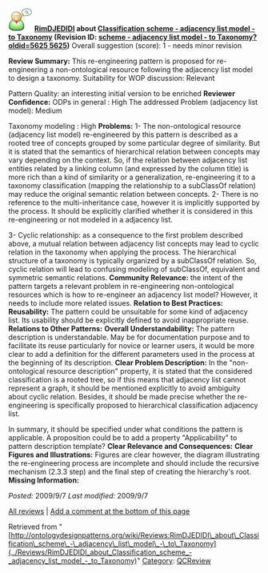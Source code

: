 [![](../images/thumb/2/29/Reviewer.png/48px-Reviewer.png)](../Image/Reviewer.png "Reviewer.png")
__[RimDJEDIDI](../User/RimDJEDIDI "User:RimDJEDIDI") about [Classification scheme - adjacency list model - to Taxonomy](../Submissions/Classification_scheme_-_adjacency_list_model_-_to_Taxonomy "Submissions:Classification scheme - adjacency list model - to Taxonomy") (Revision ID: [scheme - adjacency list model - to Taxonomy?oldid=5625 5625](../Submissions/Classification "http://ontologydesignpatterns.org/wiki/Submissions:Classification"))__
Overall suggestion (score): 1 - needs minor revision




 __Review Summary:__ This re-engineering pattern is proposed for re-engineering a non-ontological resource following the adjacency list model to design a taxonomy. 
Suitability for WOP discussion: Relevant



Pattern Quality: an interesting initial version to be enriched
__Reviewer Confidence:__ ODPs in general : High
The addressed Problem (adjacency list model): Medium



Taxonomy modeling : High
__Problems:__ 1- The non-ontological resource (adjacency list model) re-engineered by this pattern is described as a rooted tree of concepts grouped by some particular degree of similarity. But it is stated that the semantics of hierarchical relation between concepts may vary depending on the context. So, if the relation between adjacency list entities related by a linking column (and expressed by the column title) is more rich than a kind of similarity or a generalization, re-engineering it to a taxonomy classification (mapping the relationship to a subClassOf relation) may reduce the original semantic relation between concepts.
2- There is no reference to the multi-inheritance case, however it is implicitly supported by the process. It should be explicitly clarified whether it is considered in this re-engineering or not modeled in a adjacency list.



3- Cyclic relationship: as a consequence to the first problem described above, a mutual relation between adjacency list concepts may lead to cyclic relation in the taxonomy when applying the process. The hierarchical structure of a taxonomy is typically organized by a subClassOf relation. So, cyclic relation will lead to confusing modeling of subClassOf, equivalent and symmetric semantic relations.
__Community Relevance:__ the intent of the pattern targets a relevant problem in re-engineering non-ontological resources which is how to re-engineer an adjacency list model? However, it needs to include more related issues.
__Relation to Best Practices:__ 
__Reusability:__ The pattern could be unsuitable for some kind of adjacency list. Its usability should be explicitly defined to avoid inappropriate reuse.
__Relations to Other Patterns:__ 
__Overall Understandability:__ The pattern description is understandable. May be for documentation purpose and to facilitate its reuse particularly for novice or learner users, it would be more clear to add a definition for the different parameters used in the process at the beginning of its description.
__Clear Problem Description:__ In the "non-ontological resource description" property, it is stated that the considered classification is a rooted tree, so if this means that adjacency list cannot represent a graph, it should be mentioned explicitly to avoid ambiguity about cyclic relation. 
Besides, it should be made precise whether the re-engineering is specifically proposed to hierarchical classification adjacency list.



In summary, it should be specified under what conditions the pattern is applicable. A proposition could be to add a property "Applicability" to pattern description template?
__Clear Relevance and Consequences:__ 
__Clear Figures and Illustrations:__ Figures are clear however, the diagram illustrating the re-engineering process are incomplete and should include the recursive mechanism (2.3.3 step) and the final step of creating the hierarchy's root.
__Missing Information:__ 

_Posted:_ 2009/9/7 _Last modified:_ 2009/9/7



[All reviews](../Reviews/Main "Reviews:Main") | [Add a comment at the bottom of this page](index.php@title=Odp%253AAdd_comment&target=../Reviews/RimDJEDIDI_about_Classification_scheme_-_adjacency_list_model_-_to_Taxonomy#New_comment "http://ontologydesignpatterns.org/wiki/index.php?title=Odp:Add_comment&target=Reviews:RimDJEDIDI_about_Classification_scheme_-_adjacency_list_model_-_to_Taxonomy#New_comment")


Retrieved from "[http://ontologydesignpatterns.org/wiki/Reviews:RimDJEDIDI\_about\_Classification\_scheme\_-\_adjacency\_list\_model\_-\_to\_Taxonomy](../Reviews/RimDJEDIDI_about_Classification_scheme_-_adjacency_list_model_-_to_Taxonomy)"
 [Category](http://ontologydesignpatterns.org/wiki/Special:Categories "Special:Categories"): [QCReview](../Category/QCReview "Category:QCReview")